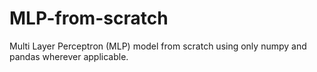 # MLP-from-scratch
Multi Layer Perceptron (MLP) model from scratch using only numpy and pandas wherever applicable.
